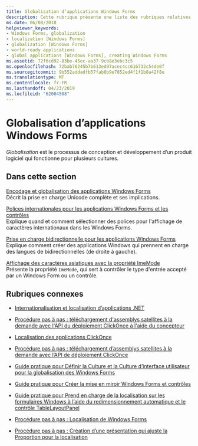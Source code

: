 ```yaml
---
title: Globalisation d’applications Windows Forms
description: Cette rubrique présente une liste des rubriques relatives à la globalisation des applications Windows Forms.
ms.date: 06/08/2018
helpviewer_keywords:
- Windows Forms, globalization
- localization [Windows Forms]
- globalization [Windows Forms]
- world-ready applications
- global applications [Windows Forms], creating Windows Forms
ms.assetid: 72f6cd92-83be-45ec-aa37-9cb8e3ebc3c5
ms.openlocfilehash: 72bab76245b7b613ed97acec4cc616732c54de0f
ms.sourcegitcommit: 9b552addadfb57fab0b9e7852ed4f1f1b8a42f8e
ms.translationtype: MT
ms.contentlocale: fr-FR
ms.lasthandoff: 04/23/2019
ms.locfileid: "62004508"
---
```

# <a name="globalizing-windows-forms-applications"></a>Globalisation d’applications Windows Forms

*Globalisation* est le processus de conception et développement d’un produit logiciel qui fonctionne pour plusieurs cultures.

## <a name="in-this-section"></a>Dans cette section

[Encodage et globalisation des applications Windows Forms](encoding-and-windows-forms-globalization.md)  
Décrit la prise en charge Unicode complète et ses implications.

[Polices internationales pour les applications Windows Forms et les contrôles](international-fonts-in-windows-forms-and-controls.md)  
Explique quand et comment sélectionner des polices pour l'affichage de caractères internationaux dans les Windows Forms.

[Prise en charge bidirectionnelle pour les applications Windows Forms](bi-directional-support-for-windows-forms-applications.md)  
Explique comment créer des applications Windows qui prennent en charge des langues de bidirectionnelles (de droite à gauche).

[Affichage des caractères asiatiques avec la propriété ImeMode](display-of-asian-characters-with-the-imemode-property.md)  
Présente la propriété `ImeMode`, qui sert à contrôler le type d'entrée accepté par un Windows Form ou un contrôle.

## <a name="related-sections"></a>Rubriques connexes

- [Internationalisation et localisation d’applications .NET](../../../standard/globalization-localization/index.md)

- [Procédure pas à pas : téléchargement d'assemblys satellites à la demande avec l'API du déploiement ClickOnce à l'aide du concepteur](/visualstudio/deployment/walkthrough-downloading-satellite-assemblies-on-demand-with-the-clickonce-deployment-api-using-the-designer)

- [Localisation des applications ClickOnce](/visualstudio/deployment/localizing-clickonce-applications)

- [Procédure pas à pas : téléchargement d’assemblys satellites à la demande avec l’API de déploiement ClickOnce](/visualstudio/deployment/walkthrough-downloading-satellite-assemblies-on-demand-with-the-clickonce-deployment-api)

- [Guide pratique pour Définir la Culture et la Culture d’interface utilisateur pour la globalisation des Windows Forms](https://docs.microsoft.com/previous-versions/visualstudio/visual-studio-2010/b28bx3bh(v=vs.100))

- [Guide pratique pour Créer la mise en miroir Windows Forms et contrôles](https://docs.microsoft.com/previous-versions/visualstudio/visual-studio-2010/xwbz5ws0(v=vs.100))

- [Guide pratique pour Prend en charge de la localisation sur les formulaires Windows à l’aide du redimensionnement automatique et le contrôle TableLayoutPanel](https://docs.microsoft.com/previous-versions/visualstudio/visual-studio-2010/1zkt8b33(v=vs.100))

- [Procédure pas à pas : Localisation de Windows Forms](https://docs.microsoft.com/previous-versions/visualstudio/visual-studio-2010/y99d1cd3(v=vs.100))

- [Procédure pas à pas : Création d’une présentation qui ajuste la Proportion pour la localisation](https://docs.microsoft.com/previous-versions/visualstudio/visual-studio-2010/7k9fa71y(v=vs.100))
